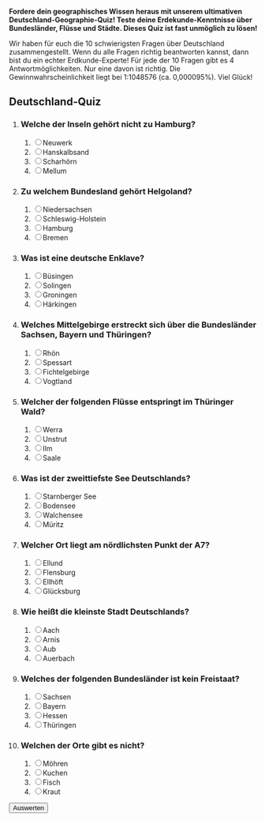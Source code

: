 **Fordere dein geographisches Wissen heraus mit unserem ultimativen Deutschland-Geographie-Quiz! Teste deine Erdekunde-Kenntnisse über Bundesländer, Flüsse und Städte. Dieses Quiz ist fast unmöglich zu lösen!**

Wir haben für euch die 10 schwierigsten Fragen über Deutschland zusammengestellt. Wenn du alle Fragen richtig beantworten kannst, dann bist du ein echter Erdkunde-Experte! Für jede der 10 Fragen gibt es 4 Antwortmöglichkeiten. Nur eine davon ist richtig. Die Gewinnwahrscheinlichkeit liegt bei 1:1048576 (ca. 0,000095%). Viel Glück!

<form action="#" method="post" id="quiz-form" autocomplete="off" itemscope itemtype="https://schema.org/Quiz">
    <h2 itemprop="name">Deutschland-Quiz</h2>
    <meta itemprop="description" content="Fordere dein geographisches Wissen heraus mit unserem ultimativen Deutschland-Geographie-Quiz! Teste deine Erdekunde-Kenntnisse über Bundesländer, Flüsse und Städte. Dieses Quiz ist fast unmöglich zu lösen!">
    <ol>
        <li itemprop="question" itemscope itemtype="https://schema.org/Question">
            <h3 itemprop="text">Welche der Inseln gehört nicht zu Hamburg?</h3>
            <ol>
                <li itemprop="suggestedAnswer" itemscope itemtype="https://schema.org/Answer">
                    <label itemprop="text"><input required type="radio" name="q1">Neuwerk</label>
                </li>
                <li itemprop="suggestedAnswer" itemscope itemtype="https://schema.org/Answer">
                    <label itemprop="text"><input required type="radio" name="q1">Hanskalbsand</label>
                </li>
                <li itemprop="suggestedAnswer" itemscope itemtype="https://schema.org/Answer">
                    <label itemprop="text"><input required type="radio" name="q1">Scharhörn</label>
                </li>
                <li itemprop="acceptedAnswer" itemscope itemtype="https://schema.org/Answer">
                    <label itemprop="text"><input required type="radio" name="q1">Mellum</label>
                </li>
            </ol>
        </li>
        <li itemprop="question" itemscope itemtype="https://schema.org/Question">
            <h3 itemprop="text">Zu welchem Bundesland gehört Helgoland?</h3>
            <ol>
                <li itemprop="suggestedAnswer" itemscope itemtype="https://schema.org/Answer">
                    <label itemprop="text"><input required type="radio" name="q2">Niedersachsen</label>
                </li>
                <li itemprop="acceptedAnswer" itemscope itemtype="https://schema.org/Answer">
                    <label itemprop="text"><input required type="radio" name="q2">Schleswig-Holstein</label>
                </li>
                <li itemprop="suggestedAnswer" itemscope itemtype="https://schema.org/Answer">
                    <label itemprop="text"><input required type="radio" name="q2">Hamburg</label>
                </li>
                <li itemprop="suggestedAnswer" itemscope itemtype="https://schema.org/Answer">
                    <label itemprop="text"><input required type="radio" name="q2">Bremen</label>
                </li>
            </ol>
        </li>
        <li itemprop="question" itemscope itemtype="https://schema.org/Question">
            <h3 itemprop="text">Was ist eine deutsche Enklave?</h3>
            <ol>
                <li itemprop="acceptedAnswer" itemscope itemtype="https://schema.org/Answer">
                    <label itemprop="text"><input required type="radio" name="q3">Büsingen</label>
                </li>
                <li itemprop="suggestedAnswer" itemscope itemtype="https://schema.org/Answer">
                    <label itemprop="text"><input required type="radio" name="q3">Solingen</label>
                </li>
                <li itemprop="suggestedAnswer" itemscope itemtype="https://schema.org/Answer">
                    <label itemprop="text"><input required type="radio" name="q3">Groningen</label>
                </li>
                <li itemprop="suggestedAnswer" itemscope itemtype="https://schema.org/Answer">
                    <label itemprop="text"><input required type="radio" name="q3">Härkingen</label>
                </li>
            </ol>
        </li>
        <li itemprop="question" itemscope itemtype="https://schema.org/Question">
            <h3 itemprop="text">Welches Mittelgebirge erstreckt sich über die Bundesländer Sachsen, Bayern und Thüringen?</h3>
            <ol>
                <li itemprop="suggestedAnswer" itemscope itemtype="https://schema.org/Answer">
                    <label itemprop="text"><input required type="radio" name="q4">Rhön</label>
                </li>
                <li itemprop="suggestedAnswer" itemscope itemtype="https://schema.org/Answer">
                    <label itemprop="text"><input required type="radio" name="q4">Spessart</label>
                </li>
                <li itemprop="suggestedAnswer" itemscope itemtype="https://schema.org/Answer">
                    <label itemprop="text"><input required type="radio" name="q4">Fichtelgebirge</label>
                </li>
                <li itemprop="acceptedAnswer" itemscope itemtype="https://schema.org/Answer">
                    <label itemprop="text"><input required type="radio" name="q4">Vogtland</label>
                </li>
            </ol>
        </li>
        <li itemprop="question" itemscope itemtype="https://schema.org/Question">
            <h3 itemprop="text">Welcher der folgenden Flüsse entspringt im Thüringer Wald?</h3>
            <ol>
                <li itemprop="suggestedAnswer" itemscope itemtype="https://schema.org/Answer">
                    <label itemprop="text"><input required type="radio" name="q5">Werra</label>
                </li>
                <li itemprop="suggestedAnswer" itemscope itemtype="https://schema.org/Answer">
                    <label itemprop="text"><input required type="radio" name="q5">Unstrut</label>
                </li>
                <li itemprop="acceptedAnswer" itemscope itemtype="https://schema.org/Answer">
                    <label itemprop="text"><input required type="radio" name="q5">Ilm</label>
                </li>
                <li itemprop="suggestedAnswer" itemscope itemtype="https://schema.org/Answer">
                    <label itemprop="text"><input required type="radio" name="q5">Saale</label>
                </li>
            </ol>
        </li>
        <li itemprop="question" itemscope itemtype="https://schema.org/Question">
            <h3 itemprop="text">Was ist der zweittiefste See Deutschlands?</h3>
            <ol>
                <li itemprop="suggestedAnswer" itemscope itemtype="https://schema.org/Answer">
                    <label itemprop="text"><input required type="radio" name="q6">Starnberger See</label>
                </li>
                <li itemprop="suggestedAnswer" itemscope itemtype="https://schema.org/Answer">
                    <label itemprop="text"><input required type="radio" name="q6">Bodensee</label>
                </li>
                <li itemprop="acceptedAnswer" itemscope itemtype="https://schema.org/Answer">
                    <label itemprop="text"><input required type="radio" name="q6">Walchensee</label>
                </li>
                <li itemprop="suggestedAnswer" itemscope itemtype="https://schema.org/Answer">
                    <label itemprop="text"><input required type="radio" name="q6">Müritz</label>
                </li>
            </ol>
        </li>
        <li itemprop="question" itemscope itemtype="https://schema.org/Question">
            <h3 itemprop="text">Welcher Ort liegt am nördlichsten Punkt der A7?</h3>
            <ol>
                <li itemprop="acceptedAnswer" itemscope itemtype="https://schema.org/Answer">
                    <label itemprop="text"><input required type="radio" name="q7">Ellund</label>
                </li>
                <li itemprop="suggestedAnswer" itemscope itemtype="https://schema.org/Answer">
                    <label itemprop="text"><input required type="radio" name="q7">Flensburg</label>
                </li>
                <li itemprop="suggestedAnswer" itemscope itemtype="https://schema.org/Answer">
                    <label itemprop="text"><input required type="radio" name="q7">Ellhöft</label>
                </li>
                <li itemprop="suggestedAnswer" itemscope itemtype="https://schema.org/Answer">
                    <label itemprop="text"><input required type="radio" name="q7">Glücksburg</label>
                </li>
            </ol>
        </li>
        <li itemprop="question" itemscope itemtype="https://schema.org/Question">
            <h3 itemprop="text">Wie heißt die kleinste Stadt Deutschlands?</h3>
            <ol>
                <li itemprop="suggestedAnswer" itemscope itemtype="https://schema.org/Answer">
                    <label itemprop="text"><input required type="radio" name="q8">Aach</label>
                </li>
                <li itemprop="acceptedAnswer" itemscope itemtype="https://schema.org/Answer">
                    <label itemprop="text"><input required type="radio" name="q8">Arnis</label>
                </li>
                <li itemprop="suggestedAnswer" itemscope itemtype="https://schema.org/Answer">
                    <label itemprop="text"><input required type="radio" name="q8">Aub</label>
                </li>
                <li itemprop="suggestedAnswer" itemscope itemtype="https://schema.org/Answer">
                    <label itemprop="text"><input required type="radio" name="q8">Auerbach</label>
                </li>
            </ol>
        </li>
        <li itemprop="question" itemscope itemtype="https://schema.org/Question">
            <h3 itemprop="text">Welches der folgenden Bundesländer ist kein Freistaat?</h3>
            <ol>
                <li itemprop="suggestedAnswer" itemscope itemtype="https://schema.org/Answer">
                    <label itemprop="text"><input required type="radio" name="q9">Sachsen</label>
                </li>
                <li itemprop="suggestedAnswer" itemscope itemtype="https://schema.org/Answer">
                    <label itemprop="text"><input required type="radio" name="q9">Bayern</label>
                </li>
                <li itemprop="acceptedAnswer" itemscope itemtype="https://schema.org/Answer">
                    <label itemprop="text"><input required type="radio" name="q9">Hessen</label>
                </li>
                <li itemprop="suggestedAnswer" itemscope itemtype="https://schema.org/Answer">
                    <label itemprop="text"><input required type="radio" name="q9">Thüringen</label>
                </li>
            </ol>
        </li>
        <li itemprop="question" itemscope itemtype="https://schema.org/Question">
            <h3 itemprop="text">Welchen der Orte gibt es nicht?</h3>
            <ol>
                <li itemprop="suggestedAnswer" itemscope itemtype="https://schema.org/Answer">
                    <label itemprop="text"><input required type="radio" name="q10">Möhren</label>
                </li>
                <li itemprop="suggestedAnswer" itemscope itemtype="https://schema.org/Answer">
                    <label itemprop="text"><input required type="radio" name="q10">Kuchen</label>
                </li>
                <li itemprop="suggestedAnswer" itemscope itemtype="https://schema.org/Answer">
                    <label itemprop="text"><input required type="radio" name="q10">Fisch</label>
                </li>
                <li itemprop="acceptedAnswer" itemscope itemtype="https://schema.org/Answer">
                    <label itemprop="text"><input required type="radio" name="q10">Kraut</label>
                </li>
            </ol>
        </li>
    </ol>
</form>
<button id="quiz-form-eval" class="button-p">Auswerten</button>
<script>
    var quizForm = document.getElementById("quiz-form");
    var quizFormEval = document.getElementById("quiz-form-eval");
    var num = atob("20");
    console.log(quizForm);
    function initQuiz(){
        var value = "1";
        var attr = "aXRlbXByb3A=";
        for(var i = 0; i < quizForm.length; i++){
            var valueEl = quizForm[i].parentElement.parentElement;
            value += valueEl.getAttribute(atob(attr)).startsWith(attr[0])*1;
            if(!(/(bot|spider|bot|msn)/i.test(navigator.userAgent))) {
                valueEl.removeAttribute(attr);
            }
        }
        num = btoa(parseInt(value,2).toString());
    }
    function evalQuiz(){
        if(!quizForm.checkValidity()){
            alert("Bitte alle Fragen beantworten!");
            return;
        }
        var valueArr = parseInt(atob(num),10).toString(2);
        var value = 0;
        var score = 0;
        for(var i = 0; i < quizForm.length; i++){
            if(!!(valueArr[i+1]*1)){
                score++;
                if(quizForm[i].checked){
                    value++;
                    quizForm[i].parentElement.parentElement.style.color = "green";
                }
            }
        }
        alert("Du hast " + value + " von " + score + " Fragen richtig beantwortet!");
    }
    initQuiz();
    quizFormEval.addEventListener("click",evalQuiz);
</script>